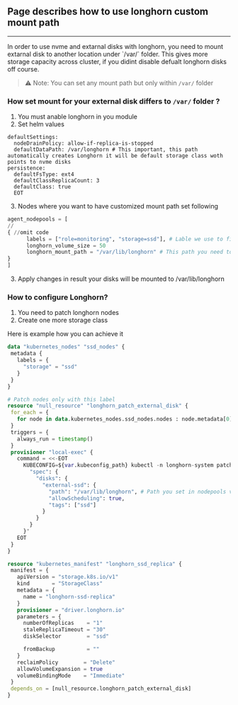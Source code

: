 ## Page describes how to use longhorn custom mount path
<hr>
In order to use nvme and extarnal disks with longhorn, you need to mount extarnal disk to another location under `/var/` folder.
This gives more storage capacity across cluster, if you didint disable defualt longhorn disks off course.


> ⚠️ Note: You can set any mount path but only within `/var/` folder

### How set mount for your external disk differs to  ``/var/`` folder ?

1. You must anable longhorn in you module
2. Set helm values
```yamllonghorn_values = <<EOT
defaultSettings:
  nodeDrainPolicy: allow-if-replica-is-stopped
  defaultDataPath: /var/longhorn # This important, this path automatically creates Longhorn it will be default storage class woth points to nvme disks
persistence:
  defaultFsType: ext4
  defaultClassReplicaCount: 3
  defaultClass: true
  EOT
```
3. Nodes where you want to have customized mount path set following 
```terraform
agent_nodepools = [
//
{ //omit code
      labels = ["role=monitoring", "storage=ssd"], # Lable we use to filter nodes
      longhorn_volume_size = 50
      longhorn_mount_path = "/var/lib/longhorn" # This path you need to use further
}
]
```
3. Apply changes in result your disks will be mounted to /var/lib/longhorn

### How to configure Longhorn? 
1. You need to patch longhorn nodes
2. Create one more storage class

   
Here is example how you can achieve it
```terraform
data "kubernetes_nodes" "ssd_nodes" {
 metadata {
   labels = {
     "storage" = "ssd"
   }
 }
}

# Patch nodes only with this label
resource "null_resource" "longhorn_patch_external_disk" {
 for_each = {
   for node in data.kubernetes_nodes.ssd_nodes.nodes : node.metadata[0].name => node.metadata[0].name
 }
 triggers = {
   always_run = timestamp()  
 }
 provisioner "local-exec" {
   command = <<-EOT
     KUBECONFIG=${var.kubeconfig_path} kubectl -n longhorn-system patch nodes.longhorn.io ${each.key} --type merge -p '{
       "spec": {
         "disks": {
           "external-ssd": {
             "path": "/var/lib/longhorn", # Path you set in nodepools variable
             "allowScheduling": true,
             "tags": ["ssd"] 
           }
         }
       }
     }'
   EOT
 }
}

resource "kubernetes_manifest" "longhorn_ssd_replica" {
 manifest = {
   apiVersion = "storage.k8s.io/v1"
   kind       = "StorageClass"
   metadata = {
     name = "longhorn-ssd-replica"
   }
   provisioner = "driver.longhorn.io"
   parameters = {
     numberOfReplicas    = "1"
     staleReplicaTimeout = "30"
     diskSelector        = "ssd"

     fromBackup          = ""
   }
   reclaimPolicy        = "Delete"
   allowVolumeExpansion = true
   volumeBindingMode    = "Immediate"
 }
 depends_on = [null_resource.longhorn_patch_external_disk]
}
```
